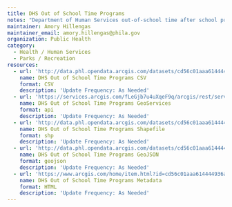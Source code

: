```yaml
---
title: DHS Out of School Time Programs
notes: "Department of Human Services out-of-school time after school programs. \r\n\r\n"
maintainer: Amory Hillengas
maintainer_email: amory.hillengas@phila.gov
organization: Public Health
category:
  - Health / Human Services
  - Parks / Recreation
resources:
  - url: 'http://data.phl.opendata.arcgis.com/datasets/cd56c01aaa614444936a7c92b63e52bb_0.csv'
    name: DHS Out of School Time Programs CSV
    format: CSV
    description: 'Update Frequency: As Needed'
  - url: 'https://services.arcgis.com/fLeGjb7u4uXqeF9q/arcgis/rest/services/DHS_OST_Programs/FeatureServer/0/query?outFields=*&where=1%3D1'
    name: DHS Out of School Time Programs GeoServices
    format: api
    description: 'Update Frequency: As Needed'
  - url: 'http://data.phl.opendata.arcgis.com/datasets/cd56c01aaa614444936a7c92b63e52bb_0.zip'
    name: DHS Out of School Time Programs Shapefile
    format: shp
    description: 'Update Frequency: As Needed'
  - url: 'http://data.phl.opendata.arcgis.com/datasets/cd56c01aaa614444936a7c92b63e52bb_0.geojson'
    name: DHS Out of School Time Programs GeoJSON
    format: geojson
    description: 'Update Frequency: As Needed'
  - url: 'https://www.arcgis.com/home/item.html?id=cd56c01aaa614444936a7c92b63e52bb'
    name: DHS Out of School Time Programs Metadata
    format: HTML
    description: 'Update Frequency: As Needed'
---
```

